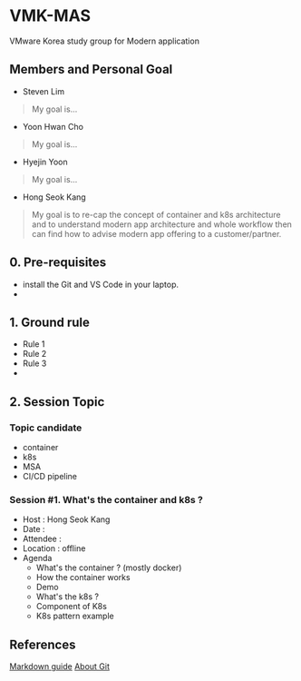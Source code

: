 # VMK-MAS
VMware Korea study group for Modern application

## Members and Personal Goal
- Steven Lim
> My goal is...

- Yoon Hwan Cho
> My goal is...

- Hyejin Yoon
> My goal is...

- Hong Seok Kang
> My goal is to re-cap the concept of container and k8s architecture and to understand modern app architecture and whole workflow then can find how to advise modern app offering to a customer/partner.


## 0. Pre-requisites
- install the Git and VS Code in your laptop.
- 

## 1. Ground rule
- Rule 1
- Rule 2
- Rule 3
- 


## 2. Session Topic

### Topic candidate
- container
- k8s
- MSA
- CI/CD pipeline



### Session #1. What's the container and k8s ? 
- Host : Hong Seok Kang
- Date :
- Attendee : 
- Location : offline
- Agenda
  - What's the container ? (mostly docker)
  - How the container works
  - Demo 
  - What's the k8s ? 
  - Component of K8s 
  - K8s pattern example





## References
[Markdown guide](https://docs.github.com/en/get-started/writing-on-github/getting-started-with-writing-and-formatting-on-github/basic-writing-and-formatting-syntax)
[About Git](https://docs.github.com/en/get-started/using-git/about-git)

